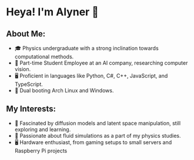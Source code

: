 # Heya! I'm Alyner 👋

## About Me:
- 🎓 Physics undergraduate with a strong inclination towards computational methods.
- 💼 Part-time Student Employee at an AI company, researching computer vision.
- 🖥️ Proficient in languages like Python, C#, C++, JavaScript, and TypeScript.
- 🐧 Dual booting Arch Linux and Windows.

## My Interests:
- 🧬 Fascinated by diffusion models and latent space manipulation, still exploring and learning.
- 🌊 Passionate about fluid simulations as a part of my physics studies.
- 🖥️ Hardware enthusiast, from gaming setups to small servers and Raspberry Pi projects
